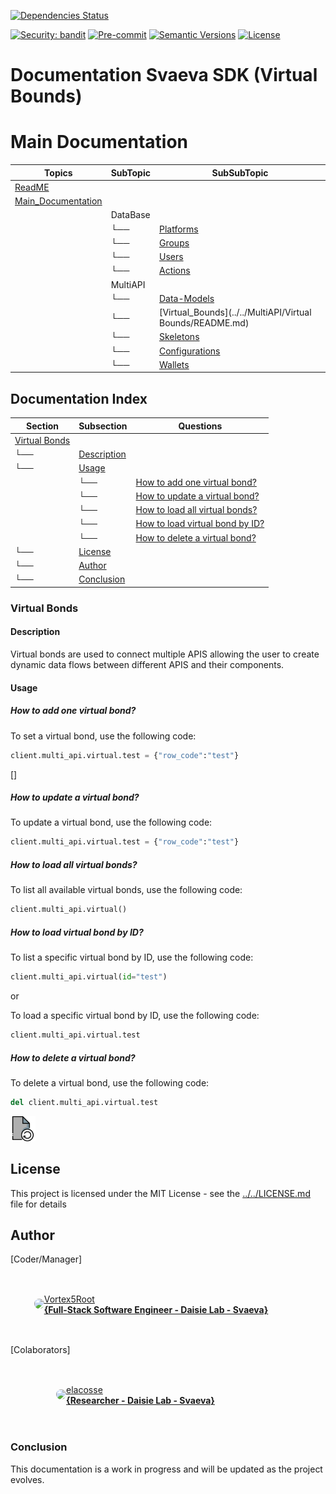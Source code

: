 [![Dependencies Status](https://img.shields.io/badge/dependencies-up%20to%20date-brightgreen.svg)](https://github.com/Daisie-Bell/svaeva-sdk/svaeva-sdk/pulls?utf8=%E2%9C%93&q=is%3Apr%20author%3Aapp%2Fdependabot)

[![Security: bandit](https://img.shields.io/badge/security-bandit-green.svg)](https://github.com/PyCQA/bandit)
[![Pre-commit](https://img.shields.io/badge/pre--commit-enabled-brightgreen?logo=pre-commit&logoColor=white)](https://github.com/Daisie-Bell/svaeva-sdk/svaeva-sdk/blob/master/.pre-commit-config.yaml)
[![Semantic Versions](https://img.shields.io/badge/%20%20%F0%9F%93%A6%F0%9F%9A%80-semantic--versions-e10079.svg)](https://github.com/Daisie-Bell/svaeva-sdk/svaeva-sdk/releases)
[![License](https://img.shields.io/github/license/svaeva-sdk/svaeva-sdk)](https://github.com/Daisie-Bell/svaeva-sdk/svaeva-sdk/LICENSE)

# Documentation Svaeva SDK (Virtual Bounds)

# Main Documentation

| Topics | SubTopic | SubSubTopic |
| ----- | ----- | ----- |
| [ReadME](../../../README.md) |  |  |
| [Main_Documentation](../../Main.md) |  |  |
|   | DataBase |  |
|   |  └──     | [Platforms](../../DataBase/Platforms/README.md) |
|   |  └──     | [Groups](../../DataBase/Groups/README.md) |
|   |  └──     | [Users](../../DataBase/Users/README.md) |
|   |  └──     | [Actions](../../DataBase/Actions/README.md) |
|   | MultiAPI |  |
|   |  └──     | [Data-Models](../../MultiAPI/DataModels/README.md) |
|   |  └──     | [Virtual_Bounds](../../MultiAPI/Virtual Bounds/README.md) |
|   |  └──     | [Skeletons](../../MultiAPI/Skeletons/README.md) |
|   |  └──     | [Configurations](../../MultiAPI/Configs/README.md) |
|   |  └──     | [Wallets](../../MultiAPI/Wallets/README.md) |


## Documentation Index

| Section | Subsection | Questions |
| ------- | ---------- | ------- |
| [Virtual Bonds](#Virtual-Bonds) |  |  |
|    └──  | [Description](#Description) |  |
|    └──  | [Usage](#Usage) |  |
|         | └── | [How to add one virtual bond?](#How-to-add-one-virtual-bond) |
|         | └── | [How to update a virtual bond?](#How-to-update-a-virtual-bond) |
|         | └── | [How to load all virtual bonds?](#How-to-load-all-virtual-bonds) |
|         | └── | [How to load virtual bond by ID?](#How-to-load-virtual-bond-by-id) |
|         | └── | [How to delete a virtual bond?](#How-to-delete-a-virtual-bond) |
|    └──  | [License](#License) |  |
|    └──  | [Author](#Author) |  |
|   └──  | [Conclusion](#Conclusion) |  |

### Virtual Bonds

#### Description

Virtual bonds are used to connect multiple APIS allowing the user to create dynamic data flows between different APIS and their components. 

#### Usage

##### How to add one virtual bond?

To set a virtual bond, use the following code:

```python
client.multi_api.virtual.test = {"row_code":"test"}
```

[]

##### How to update a virtual bond?

To update a virtual bond, use the following code:

```python
client.multi_api.virtual.test = {"row_code":"test"}
```

##### How to load all virtual bonds?

To list all available virtual bonds, use the following code:

```python
client.multi_api.virtual()
```

##### How to load virtual bond by ID?

To list a specific virtual bond by ID, use the following code:

```python
client.multi_api.virtual(id="test")
```

or

To load a specific virtual bond by ID, use the following code:

```python
client.multi_api.virtual.test
```

##### How to delete a virtual bond?

To delete a virtual bond, use the following code:

```python
del client.multi_api.virtual.test
```

<a href="#index" class="button">
    <img src="./icons/file-reload-svgrepo-com.svg" alt="Return" width="40" height="40" class="icon">
</a>


## License

This project is licensed under the MIT License - see the [../../LICENSE.md](LICENSE.md) file for details

## Author


[Coder/Manager]

<a href="https://github.com/Vortex5Root">
    <div style="display: flex; justify-content: center; align-items: center; height: 100px; width: 450px;">
        <img src=https://avatars.githubusercontent.com/u/102427260?v=4 width=50 style="border-radius: 50%;"></img>
        <a href="https://github.com/Vortex5Root">Vortex5Root <br><b>        {Full-Stack Software Engineer - Daisie Lab - Svaeva}</b></a>
    </div>
</a>


[Colaborators]

<a href="https://github.com/elacosse">
    <div style="display: flex; justify-content: center; align-items: center; height: 100px; width: 400px;">
        <img src=https://avatars.githubusercontent.com/u/20797023?v=4 width=50 style="border-radius: 50%;">
        <a href="https://github.com/elacosse">elacosse <br><b>{Researcher - Daisie Lab - Svaeva}</b> </a>
    </div>
</a>

### Conclusion

This documentation is a work in progress and will be updated as the project evolves.